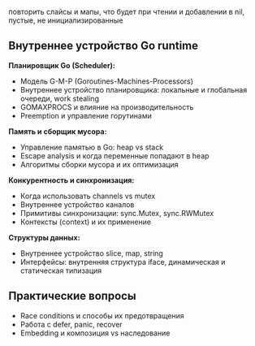 
повторить слайсы и мапы, что будет при чтении и добавлении в nil, пустые, не инициализированные 

## Внутреннее устройство Go runtime

**Планировщик Go (Scheduler):**
- Модель G-M-P (Goroutines-Machines-Processors)[](https://nghiant3223.github.io/2025/04/15/go-scheduler.html)[](https://www.twilio.com/en-us/blog/developers/community/memory-management-go-4-effective-approaches)
- Внутреннее устройство планировщика: локальные и глобальная очереди, work stealing[](https://habr.com/ru/articles/743266/)
- GOMAXPROCS и влияние на производительность[](https://habr.com/ru/articles/743266/)
- Preemption и управление горутинами[](https://go.dev/ref/mem)

**Память и сборщик мусора:**
- Управление памятью в Go: heap vs stack[](https://habr.com/ru/articles/804145/)
- Escape analysis и когда переменные попадают в heap[](https://borodyadka.wtf/golang-strings/)
- Алгоритмы сборки мусора и их оптимизация

**Конкурентность и синхронизация:**
- Когда использовать channels vs mutex[](http://varyous-simbir.blogspot.com/2013/01/go.html)[](https://appmaster.io/ru/blog/realizatsiia-interfeisa-pereiti)[](https://ru.stackoverflow.com/questions/1449322/golang-interface-%D0%9F%D1%80%D0%B0%D0%B2%D0%B8%D0%BB%D1%8C%D0%BD%D0%BE-%D0%BB%D0%B8-%D1%8F-%D0%B8%D1%85-%D0%B8%D1%81%D0%BF%D0%BE%D0%BB%D1%8C%D0%B7%D1%83%D1%8E)
- Внутреннее устройство каналов[](https://tour.ardanlabs.com/tour/eng/goroutines)
- Примитивы синхронизации: sync.Mutex, sync.RWMutex[](https://habr.com/ru/articles/691956/)
- Контексты (context) и их применение[](https://www.linkedin.com/pulse/message-queue-go-nodejs-duc-nguyen-lb81c)

**Структуры данных:**
- Внутреннее устройство slice, map, string[](https://go.dev/src/runtime/HACKING)[](https://github.com/leolara/conveyor)
- Интерфейсы: внутренняя структура iface, динамическая и статическая типизация[](https://github.com/aminst/message-broker)[](https://pkg.go.dev/github.com/micro/go-micro/broker)[](https://www.rabbitmq.com/)

## Практические вопросы
- Race conditions и способы их предотвращения
- Работа с defer, panic, recover
- Embedding и композиция vs наследование